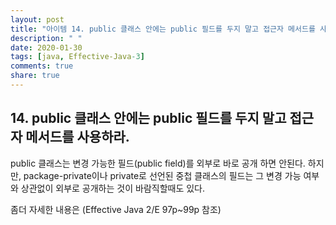 ```yaml
---
layout: post
title: "아이템 14. public 클래스 안에는 public 필드를 두지 말고 접근자 메서드를 사용하라."
description: " "
date: 2020-01-30
tags: [java, Effective-Java-3]
comments: true
share: true
---
```


## 14. public 클래스 안에는 public 필드를 두지 말고 접근자 메서드를 사용하라.
public 클래스는 변경 가능한 필드(public field)를 외부로 바로 공개 하면 안된다.
하지만, package-private이나 private로 선언된 중첩 클래스의 필드는 그 변경 가능 여부와 
상관없이 외부로 공개하는 것이 바람직할때도 있다.

좀더 자세한 내용은 (Effective Java 2/E 97p~99p 참조)